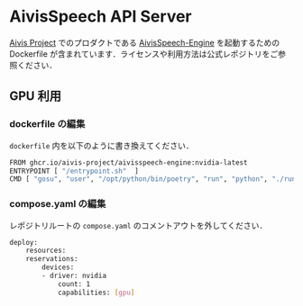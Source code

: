 # AivisSpeech API Server

[Aivis Project](https://aivis-project.com/) でのプロダクトである [AivisSpeech-Engine](https://github.com/Aivis-Project/AivisSpeech-Engine) を起動するための Dockerfile が含まれています．ライセンスや利用方法は公式レポジトリをご参照ください．

## GPU 利用

### dockerfile の編集
`dockerfile` 内を以下のように書き換えてください．
```sh
FROM ghcr.io/aivis-project/aivisspeech-engine:nvidia-latest
ENTRYPOINT [ "/entrypoint.sh"  ]
CMD [ "gosu", "user", "/opt/python/bin/poetry", "run", "python", "./run.py", "--host", "0.0.0.0" ]
```

### compose.yaml の編集
レポジトリルートの `compose.yaml` のコメントアウトを外してください．
```sh
deploy:
    resources:
    reservations:
        devices:
        - driver: nvidia
            count: 1
            capabilities: [gpu]
```

